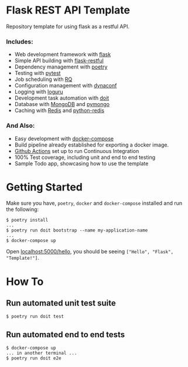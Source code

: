 # Flask REST API Template

Repository template for using flask as a restful API.

### Includes:

* Web development framework with [flask](https://flask.palletsprojects.com/en/1.1.x/)
* Simple API building with [flask-restful](https://flask-restful.readthedocs.io/en/latest/)
* Dependency management with [poetry](https://python-poetry.org/)
* Testing with [pytest](https://docs.pytest.org/en/stable/)
* Job scheduling with [RQ](https://python-rq.org/)
* Configuration management with [dynaconf](https://github.com/rochacbruno/dynaconf)
* Logging with [loguru](https://github.com/Delgan/loguru)
* Development task automation with [doit](https://pydoit.org/)
* Database with [MongoDB](https://www.mongodb.com/) and [pymongo](https://pymongo.readthedocs.io/en/stable/)
* Caching with [Redis](https://redis.io/) and [python-redis](https://pypi.org/project/redis/)

### And Also:

* Easy development with [docker-compose](https://docs.docker.com/compose/)
* Build pipeline already established for exporting a docker image.
* [Github Actions](https://github.com/features/actions) set up to run Continuous Integration
* 100% Test coverage, including unit and end to end testing
* Sample Todo app, showcasing how to use the template

# Getting Started

Make sure you have, `poetry`, `docker` and `docker-compose` installed and run
the following:

```
$ poetry install
...
$ poetry run doit bootstrap --name my-application-name
...
$ docker-compose up
```

Open [localhost:5000/hello](http://localhost:5000/hello), you should be seeing
`["Hello", "Flask", "Template!"]`.


# How To

## Run automated unit test suite

```
$ poetry run doit test
```

## Run automated end to end tests

```
$ docker-compose up
... in another terminal ...
$ poetry run doit e2e
```
